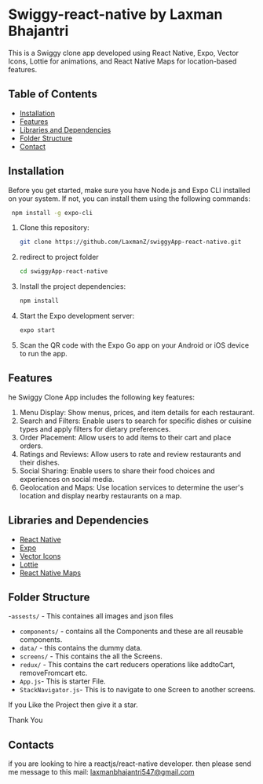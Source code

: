 # Swiggy-react-native by Laxman Bhajantri

This is a Swiggy clone app developed using React Native, Expo, Vector Icons, Lottie for animations, and React Native Maps for location-based features.

## Table of Contents

- [Installation](#installation)
- [Features](#features)
- [Libraries and Dependencies](#libraries-and-dependencies)
- [Folder Structure](#folder-structure)
- [Contact](#contact)

## Installation

   Before you get started, make sure you have Node.js and Expo CLI installed on your system. If not, you can install them using the following commands:

   ```bash
    npm install -g expo-cli
   ```

1. Clone this repository:
   
   ```bash
   git clone https://github.com/LaxmanZ/swiggyApp-react-native.git
   ```
   
2. redirect to project folder
   
   ```bash
   cd swiggyApp-react-native
   ```

3. Install the project dependencies:
   
   ```bash
   npm install
   ```
4. Start the Expo development server:
    ```bash
   expo start
    ```

5. Scan the QR code with the Expo Go app on your Android or iOS device to run the app.

## Features

he Swiggy Clone App includes the following key features:
1. Menu Display: Show menus, prices, and item details for each restaurant.
2. Search and Filters: Enable users to search for specific dishes or cuisine types and apply filters for dietary preferences.
3. Order Placement: Allow users to add items to their cart and place orders.
4. Ratings and Reviews: Allow users to rate and review restaurants and their dishes.
5. Social Sharing: Enable users to share their food choices and experiences on social media.
6. Geolocation and Maps: Use location services to determine the user's location and display nearby restaurants on a map.

## Libraries and Dependencies

- [React Native](https://reactnative.dev/)
- [Expo](https://expo.dev/)
- [Vector Icons](https://github.com/oblador/react-native-vector-icons)
- [Lottie](https://github.com/lottie-react-native/lottie-react-native)
- [React Native Maps](https://github.com/react-native-maps/react-native-maps)

## Folder Structure

-`assests/` - This containes all images and json files
- `components/` - contains all the Components and these are all reusable components.
- `data/` - this contains the dummy data.
- `screens/` - This contains the all the Screens.
- `redux/` - This contains the cart reducers operations like addtoCart, removeFromcart etc.
- `App.js`- This is starter File.
- `StackNavigator.js`- This is to navigate to one Screen to another screens.

If you Like the Project then give it a star.

Thank You

##  Contacts

if you are looking to hire a reactjs/react-native developer. then please send me message to this mail: laxmanbhajantri547@gmail.com
